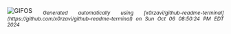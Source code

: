 <div align="justify">
<picture>
    <source media="(prefers-color-scheme: dark)" srcset="https://i.ibb.co/fYTC8zk/output-gif.gif">
    <source media="(prefers-color-scheme: light)" srcset="https://i.ibb.co/fYTC8zk/output-gif.gif">
    <img alt="GIFOS" src="https://i.ibb.co/fYTC8zk/output-gif.gif">
</picture>
<sub><i>Generated automatically using [x0rzavi/github-readme-terminal](https://github.com/x0rzavi/github-readme-terminal) on Sun Oct 06 08:50:24 PM EDT 2024</i></sub>
</div>

<!--  -->